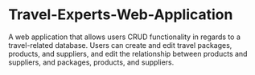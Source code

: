 # Travel-Experts-Web-Application
A web application that allows users CRUD functionality in regards to a travel-related database. Users can create and edit travel packages, products, and suppliers, and edit the relationship between products and suppliers, and packages, products, and suppliers.
